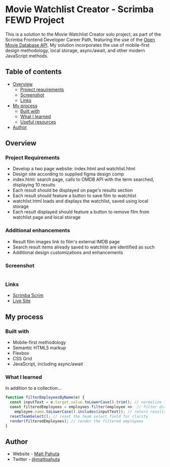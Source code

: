 # Movie Watchlist Creator - Scrimba FEWD Project

This is a solution to the Movie Watchlist Creator solo project, as part of the Scrimba Frontend Developer Career Path, featuring the use of the [Open Movie Database API](https://www.omdbapi.com/). My solution incorporates the use of mobile-first design methodology, local storage, async/await, and other modern JavaScript methods. 

## Table of contents

- [Overview](#overview)
  - [Project requirements](#project-requirements)
  - [Screenshot](#screenshot)
  - [Links](#links)
- [My process](#my-process)
  - [Built with](#built-with)
  - [What I learned](#what-i-learned)
  - [Useful resources](#useful-resources)
- [Author](#author)

## Overview

### Project Requirements 

- Develop a two page website: index.html and watchlist.html
- Design site according to supplied figma design comp
- index.html: search page, calls to OMDB API with the term searched, displaying 10 results
- Each result should be displayed on page's results section
- Each result should feature a button to save film to watchlist
- watchlist.html loads and displays the watchlist, saved using local storage
- Each result displayed should feature a button to remove film from watchlist page and local storage

### Additional enhancements

- Result film images link to film's external IMDB page
- Search result items already saved to watchlist are identified as such
- Additional design customizations and enhancements

### Screenshot

![]()


### Links

- [Scrimba Scrim]()
- [Live Site]()

## My process

### Built with 

- Mobile-first methodology
- Semantic HTML5 markup
- Flexbox
- CSS Grid
- JavaScript, including async/await

### What I learned

In addition to a collection...

```js
function filterEmployeesByName(e) {
  const inputText = e.target.value.toLowerCase().trim(); // normalize text input with toLowerCase and trim 
  const filteredEmployees = employees.filter(employee =>  // filter directory based on inputText
    employee.name.toLowerCase().includes(inputText)); // return results
  resetTeamSelect(); // reset the team select field for clarity
  render(filteredEmployees); // render the filtered employees
}
```

## Author

- Website - [Matt Pahuta](https://www.mattpahuta.com)
- Twitter - [@mattpahuta](https://www.twitter.com/MattPahuta)
